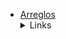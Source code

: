 * [Arreglos](https://curriculum.laboratoria.la/es/topics/javascript/04-arrays)
  <details><summary>Links</summary><p>
  * [Promise - MDN](https://developer.mozilla.org/es/docs/Web/JavaScript/Reference/Global_Objects/Promise)
  * [How to Write a JavaScript Promise - freecodecamp (en inglés)](https://www.freecodecamp.org/news/how-to-write-a-javascript-promise-4ed8d44292b8/)